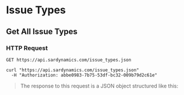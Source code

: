 # Issue Types

## Get All Issue Types

### HTTP Request

`GET https://api.sardynamics.com/issue_types.json`

```shell
curl "https://api.sardynamics.com/issue_types.json"
  -H "Authorization: abbe0983-7b75-53df-bc32-009b79d2c61e"
```

> The response to this request is a JSON object structured like this:

```json

```
